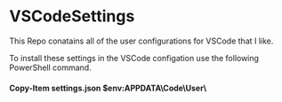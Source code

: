 # VSCodeSettings
This Repo conatains all of the user configurations for VSCode that I like. 

To install these settings in the VSCode configation use the following PowerShell command.<BR>
#### Copy-Item settings.json $env:APPDATA\Code\User\
